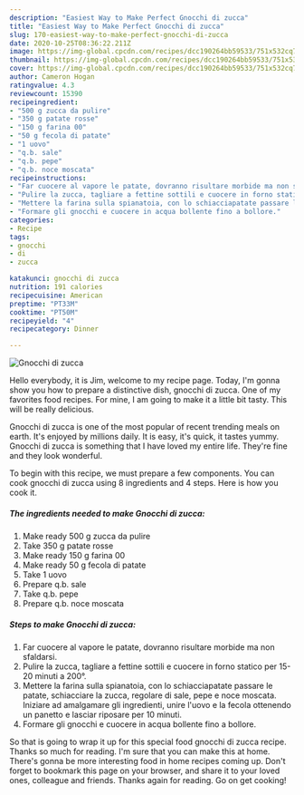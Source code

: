 ```yaml
---
description: "Easiest Way to Make Perfect Gnocchi di zucca"
title: "Easiest Way to Make Perfect Gnocchi di zucca"
slug: 170-easiest-way-to-make-perfect-gnocchi-di-zucca
date: 2020-10-25T08:36:22.211Z
image: https://img-global.cpcdn.com/recipes/dcc190264bb59533/751x532cq70/gnocchi-di-zucca-recipe-main-photo.jpg
thumbnail: https://img-global.cpcdn.com/recipes/dcc190264bb59533/751x532cq70/gnocchi-di-zucca-recipe-main-photo.jpg
cover: https://img-global.cpcdn.com/recipes/dcc190264bb59533/751x532cq70/gnocchi-di-zucca-recipe-main-photo.jpg
author: Cameron Hogan
ratingvalue: 4.3
reviewcount: 15390
recipeingredient:
- "500 g zucca da pulire"
- "350 g patate rosse"
- "150 g farina 00"
- "50 g fecola di patate"
- "1 uovo"
- "q.b. sale"
- "q.b. pepe"
- "q.b. noce moscata"
recipeinstructions:
- "Far cuocere al vapore le patate, dovranno risultare morbide ma non sfaldarsi."
- "Pulire la zucca, tagliare a fettine sottili e cuocere in forno statico per 15-20 minuti a 200°."
- "Mettere la farina sulla spianatoia, con lo schiacciapatate passare le patate, schiacciare la zucca, regolare di sale, pepe e noce moscata. Iniziare ad amalgamare gli ingredienti, unire l&#39;uovo e la fecola ottenendo un panetto e lasciar riposare per 10 minuti."
- "Formare gli gnocchi e cuocere in acqua bollente fino a bollore."
categories:
- Recipe
tags:
- gnocchi
- di
- zucca

katakunci: gnocchi di zucca 
nutrition: 191 calories
recipecuisine: American
preptime: "PT33M"
cooktime: "PT50M"
recipeyield: "4"
recipecategory: Dinner

---
```



![Gnocchi di zucca](https://img-global.cpcdn.com/recipes/dcc190264bb59533/751x532cq70/gnocchi-di-zucca-recipe-main-photo.jpg)

Hello everybody, it is Jim, welcome to my recipe page. Today, I'm gonna show you how to prepare a distinctive dish, gnocchi di zucca. One of my favorites food recipes. For mine, I am going to make it a little bit tasty. This will be really delicious.

Gnocchi di zucca is one of the most popular of recent trending meals on earth. It's enjoyed by millions daily. It is easy, it's quick, it tastes yummy. Gnocchi di zucca is something that I have loved my entire life. They're fine and they look wonderful.




To begin with this recipe, we must prepare a few components. You can cook gnocchi di zucca using 8 ingredients and 4 steps. Here is how you cook it.

<!--inarticleads1-->

##### The ingredients needed to make Gnocchi di zucca:

1. Make ready 500 g zucca da pulire
1. Take 350 g patate rosse
1. Make ready 150 g farina 00
1. Make ready 50 g fecola di patate
1. Take 1 uovo
1. Prepare q.b. sale
1. Take q.b. pepe
1. Prepare q.b. noce moscata




<!--inarticleads2-->

##### Steps to make Gnocchi di zucca:

1. Far cuocere al vapore le patate, dovranno risultare morbide ma non sfaldarsi.
1. Pulire la zucca, tagliare a fettine sottili e cuocere in forno statico per 15-20 minuti a 200°.
1. Mettere la farina sulla spianatoia, con lo schiacciapatate passare le patate, schiacciare la zucca, regolare di sale, pepe e noce moscata. Iniziare ad amalgamare gli ingredienti, unire l&#39;uovo e la fecola ottenendo un panetto e lasciar riposare per 10 minuti.
1. Formare gli gnocchi e cuocere in acqua bollente fino a bollore.




So that is going to wrap it up for this special food gnocchi di zucca recipe. Thanks so much for reading. I'm sure that you can make this at home. There's gonna be more interesting food in home recipes coming up. Don't forget to bookmark this page on your browser, and share it to your loved ones, colleague and friends. Thanks again for reading. Go on get cooking!
